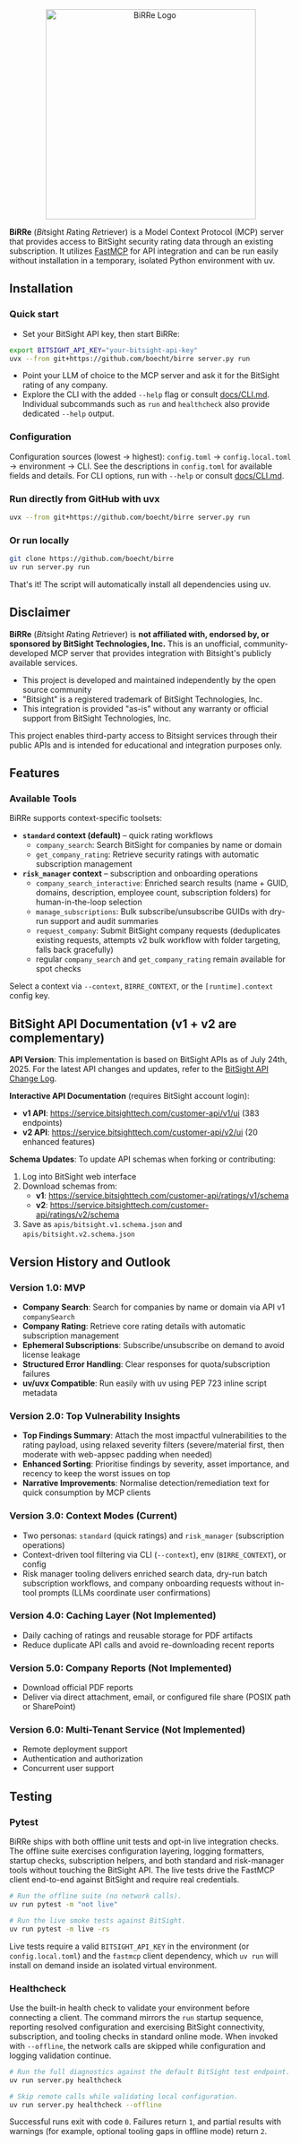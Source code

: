 <div align="center">
<img src="birre-logo.png" alt="BiRRe Logo" width="375">
</div>

**BiRRe** (*Bi*tsight *R*ating *Re*triever) is a Model Context Protocol (MCP) server that provides access to BitSight security rating data through an existing subscription.
It utilizes [FastMCP](https://gofastmcp.com/) for API integration and can be run easily without installation in a temporary, isolated Python environment with uv.

## Installation

### Quick start

- Set your BitSight API key, then start BiRRe:

```bash
export BITSIGHT_API_KEY="your-bitsight-api-key"
uvx --from git+https://github.com/boecht/birre server.py run
```

- Point your LLM of choice to the MCP server and ask it for the BitSight rating of any company.
- Explore the CLI with the added `--help` flag or consult [docs/CLI.md](docs/CLI.md). Individual subcommands such as `run` and `healthcheck` also provide dedicated `--help` output.

### Configuration

Configuration sources (lowest → highest): `config.toml` → `config.local.toml` → environment → CLI.
See the descriptions in `config.toml` for available fields and details. For CLI options, run with `--help` or consult [docs/CLI.md](docs/CLI.md).

### Run directly from GitHub with uvx

```bash
uvx --from git+https://github.com/boecht/birre server.py run
```

### Or run locally

```bash
git clone https://github.com/boecht/birre
uv run server.py run
```

That's it! The script will automatically install all dependencies using uv.

## Disclaimer

**BiRRe** (*Bi*tsight *R*ating *Re*triever) is **not affiliated with, endorsed by, or sponsored by BitSight Technologies, Inc.** This is an unofficial, community-developed MCP server that provides integration with Bitsight's publicly available services.

- This project is developed and maintained independently by the open source community
- "Bitsight" is a registered trademark of BitSight Technologies, Inc.
- This integration is provided "as-is" without any warranty or official support from BitSight Technologies, Inc.

This project enables third-party access to Bitsight services through their public APIs and is intended for educational and integration purposes only.

## Features

### Available Tools

BiRRe supports context-specific toolsets:

- **`standard` context (default)** – quick rating workflows
  - `company_search`: Search BitSight for companies by name or domain
  - `get_company_rating`: Retrieve security ratings with automatic subscription management
- **`risk_manager` context** – subscription and onboarding operations
  - `company_search_interactive`: Enriched search results (name + GUID, domains, description, employee count, subscription folders) for human-in-the-loop selection
  - `manage_subscriptions`: Bulk subscribe/unsubscribe GUIDs with dry-run support and audit summaries
  - `request_company`: Submit BitSight company requests (deduplicates existing requests, attempts v2 bulk workflow with folder targeting, falls back gracefully)
  - regular `company_search` and `get_company_rating` remain available for spot checks

Select a context via `--context`, `BIRRE_CONTEXT`, or the `[runtime].context` config key.

## BitSight API Documentation (v1 + v2 are complementary)

**API Version**: This implementation is based on BitSight APIs as of July 24th, 2025. For the latest API changes and updates, refer to the [BitSight API Change Log](https://help.bitsighttech.com/hc/en-us/articles/231655907-API-Change-Log).

**Interactive API Documentation** (requires BitSight account login):

- **v1 API**: <https://service.bitsighttech.com/customer-api/v1/ui> (383 endpoints)
- **v2 API**: <https://service.bitsighttech.com/customer-api/v2/ui> (20 enhanced features)

**Schema Updates**: To update API schemas when forking or contributing:

1. Log into BitSight web interface
2. Download schemas from:
   - **v1**: <https://service.bitsighttech.com/customer-api/ratings/v1/schema>
   - **v2**: <https://service.bitsighttech.com/customer-api/ratings/v2/schema>  
3. Save as `apis/bitsight.v1.schema.json` and `apis/bitsight.v2.schema.json`

## Version History and Outlook

### Version 1.0: MVP

- **Company Search**: Search for companies by name or domain via API v1 `companySearch`
- **Company Rating**: Retrieve core rating details with automatic subscription management
- **Ephemeral Subscriptions**: Subscribe/unsubscribe on demand to avoid license leakage
- **Structured Error Handling**: Clear responses for quota/subscription failures
- **uv/uvx Compatible**: Run easily with uv using PEP 723 inline script metadata

### Version 2.0: Top Vulnerability Insights

- **Top Findings Summary**: Attach the most impactful vulnerabilities to the rating payload, using relaxed severity filters (severe/material first, then moderate with web-appsec padding when needed)
- **Enhanced Sorting**: Prioritise findings by severity, asset importance, and recency to keep the worst issues on top
- **Narrative Improvements**: Normalise detection/remediation text for quick consumption by MCP clients

### Version 3.0: Context Modes (Current)

- Two personas: `standard` (quick ratings) and `risk_manager` (subscription operations)
- Context-driven tool filtering via CLI (`--context`), env (`BIRRE_CONTEXT`), or config
- Risk manager tooling delivers enriched search data, dry-run batch subscription workflows, and company onboarding requests without in-tool prompts (LLMs coordinate user confirmations)

### Version 4.0: Caching Layer (Not Implemented)

- Daily caching of ratings and reusable storage for PDF artifacts
- Reduce duplicate API calls and avoid re-downloading recent reports

### Version 5.0: Company Reports (Not Implemented)

- Download official PDF reports
- Deliver via direct attachment, email, or configured file share (POSIX path or SharePoint)

### Version 6.0: Multi-Tenant Service (Not Implemented)

- Remote deployment support
- Authentication and authorization
- Concurrent user support

## Testing

### Pytest

BiRRe ships with both offline unit tests and opt-in live integration checks. The
offline suite exercises configuration layering, logging formatters, startup
checks, subscription helpers, and both standard and risk-manager tools without
touching the BitSight API. The live tests drive the FastMCP client end-to-end
against BitSight and require real credentials.

```bash
# Run the offline suite (no network calls).
uv run pytest -m "not live"

# Run the live smoke tests against BitSight.
uv run pytest -m live -rs
```

Live tests require a valid `BITSIGHT_API_KEY` in the environment (or
`config.local.toml`) and the `fastmcp` client dependency, which `uv run` will
install on demand inside an isolated virtual environment.

### Healthcheck

Use the built-in health check to validate your environment before connecting a
client. The command mirrors the `run` startup sequence, reporting resolved
configuration and exercising BitSight connectivity, subscription, and tooling
checks in standard online mode. When invoked with `--offline`, the network calls
are skipped while configuration and logging validation continue.

```bash
# Run the full diagnostics against the default BitSight test endpoint.
uv run server.py healthcheck

# Skip remote calls while validating local configuration.
uv run server.py healthcheck --offline
```

Successful runs exit with code `0`. Failures return `1`, and partial results
with warnings (for example, optional tooling gaps in offline mode) return `2`.
